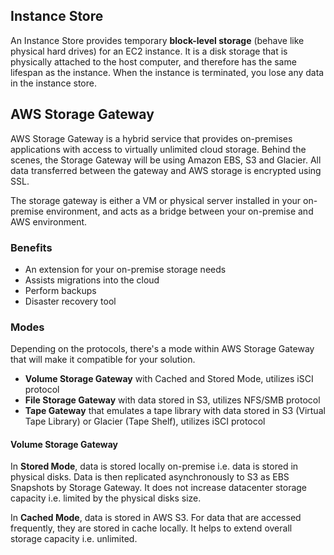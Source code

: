 ## Instance Store

An Instance Store provides temporary **block-level storage** (behave like physical hard drives) for an EC2 instance. It is a disk storage that is physically attached to the host computer, and therefore has the same lifespan as the instance. When the instance is terminated, you lose any data in the instance store.

## AWS Storage Gateway

AWS Storage Gateway is a hybrid service that provides on-premises applications with access to virtually unlimited cloud storage. Behind the scenes, the Storage Gateway will be using Amazon EBS, S3 and Glacier. All data transferred between the gateway and AWS storage is encrypted using SSL.

The storage gateway is either a VM or physical server installed in your on-premise environment, and acts as a bridge between your on-premise and AWS environment.

### Benefits

- An extension for your on-premise storage needs
- Assists migrations into the cloud
- Perform backups
- Disaster recovery tool

### Modes

Depending on the protocols, there's a mode within AWS Storage Gateway that will make it compatible for your solution.

- **Volume Storage Gateway** with Cached and Stored Mode, utilizes iSCI protocol
- **File Storage Gateway** with data stored in S3, utilizes NFS/SMB protocol
- **Tape Gateway** that emulates a tape library with data stored in S3 (Virtual Tape Library) or Glacier (Tape Shelf), utilizes iSCI protocol

#### Volume Storage Gateway

In **Stored Mode**, data is stored locally on-premise i.e. data is stored in physical disks. Data is then replicated asynchronously to S3 as EBS Snapshots by Storage Gateway. It does not increase datacenter storage capacity i.e. limited by the physical disks size.

In **Cached Mode**, data is stored in AWS S3. For data that are accessed frequently, they are stored in cache locally. It helps to extend overall storage capacity i.e. unlimited.

